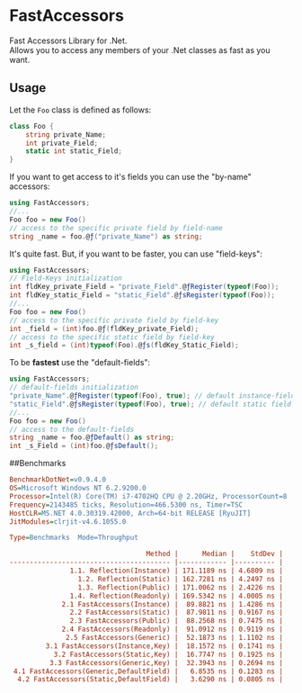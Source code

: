 ﻿# FastAccessors
Fast Accessors Library for .Net.  
Allows you to access any members of your .Net classes as fast as you want.


## Usage

Let the `Foo` class is defined as follows:
```cs
class Foo {
    string private_Name; 
    int private_Field; 
    static int static_Field; 
}
```
If you want to get access to it's fields you can use the "by-name" accessors:

```cs
using FastAccessors;
//...
Foo foo = new Foo()
// access to the specific private field by field-name
string _name = foo.@ƒ("private_Name") as string;
```
It's quite fast. But, if you want to be faster, you can use "field-keys":

```cs
using FastAccessors;
// Field-Keys initialization
int fldKey_private_Field = "private_Field".@ƒRegister(typeof(Foo));
int fldKey_static_Field = "static_Field".@ƒsRegister(typeof(Foo));
//...
Foo foo = new Foo()
// access to the specific private field by field-key
int _field = (int)foo.@ƒ(fldKey_private_Field);
// access to the specific static field by field-key
int _s_field = (int)typeof(Foo).@ƒs(fldKey_Static_Field);
```
To be **fastest** use the "default-fields":

```cs
using FastAccessors;
// default-fields initialization
"private_Name".@ƒRegister(typeof(Foo), true); // default instance-field
"static_Field".@ƒsRegister(typeof(Foo), true); // default static field
//...
Foo foo = new Foo()
// access to the default-fields
string _name = foo.@ƒDefault() as string;
int _s_Field = (int)foo.@ƒsDefault();
```
##Benchmarks

```ini
BenchmarkDotNet=v0.9.4.0
OS=Microsoft Windows NT 6.2.9200.0
Processor=Intel(R) Core(TM) i7-4702HQ CPU @ 2.20GHz, ProcessorCount=8
Frequency=2143485 ticks, Resolution=466.5300 ns, Timer=TSC
HostCLR=MS.NET 4.0.30319.42000, Arch=64-bit RELEASE [RyuJIT]
JitModules=clrjit-v4.6.1055.0

Type=Benchmarks  Mode=Throughput  

                                  Method |      Median |    StdDev |
---------------------------------------- |------------ |---------- |
               1.1. Reflection(Instance) | 171.1189 ns | 4.6809 ns |
                 1.2. Reflection(Static) | 162.7281 ns | 4.2497 ns |
                 1.3. Reflection(Public) | 171.0062 ns | 2.4226 ns |
               1.4. Reflection(Readonly) | 169.5342 ns | 4.0005 ns |
             2.1 FastAccessors(Instance) |  89.8821 ns | 1.4286 ns |
               2.2 FastAccessors(Static) |  87.9811 ns | 0.9167 ns |
               2.3 FastAccessors(Public) |  88.2568 ns | 0.7475 ns |
             2.4 FastAccessors(Readonly) |  91.0912 ns | 0.9119 ns |
              2.5 FastAccessors(Generic) |  52.1873 ns | 1.1102 ns |
         3.1 FastAccessors(Instance,Key) |  18.1572 ns | 0.1741 ns |
           3.2 FastAccessors(Static,Key) |  16.7747 ns | 0.1925 ns |
          3.3 FastAccessors(Generic,Key) |  32.3943 ns | 0.2694 ns |
 4.1 FastAccessors(Generic,DefaultField) |   6.8535 ns | 0.1283 ns |
  4.2 FastAccessors(Static,DefaultField) |   3.6290 ns | 0.0805 ns |
```
